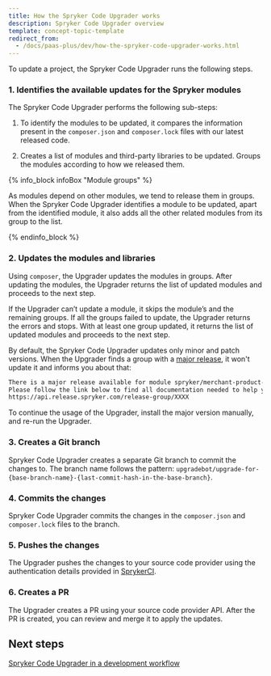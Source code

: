 ```yaml
---
title: How the Spryker Code Upgrader works
description: Spryker Code Upgrader overview
template: concept-topic-template
redirect_from:
  - /docs/paas-plus/dev/how-the-spryker-code-upgrader-works.html
---
```


To update a project, the Spryker Code Upgrader runs the following steps.

### 1. Identifies the available updates for the Spryker modules

The Spryker Code Upgrader performs the following sub-steps:

1. To identify the modules to be updated, it compares the information present in the `composer.json` and `composer.lock` files with our latest released code.

2. Creates a list of modules and third-party libraries to be updated. Groups the modules according to how we released them.

{% info_block infoBox "Module groups" %}

As modules depend on other modules, we tend to release them in groups. When the Spryker Code Upgrader identifies a module to be updated, apart from the identified module, it also adds all the other related modules from its group to the list.

{% endinfo_block %}


### 2. Updates the modules and libraries

Using `composer`, the Upgrader updates the modules in groups. After updating the modules, the Upgrader returns the list of updated modules and proceeds to the next step.

If the Upgrader can’t update a module, it skips the module’s and the remaining groups. If all the groups failed to update, the Upgrader returns the errors and stops. With at least one group updated, it returns the list of updated modules and proceeds to the next step.

By default, the Spryker Code Upgrader updates only minor and patch versions. When the Upgrader finds a group with a [major release](/docs/scos/dev/architecture/module-api/semantic-versioning-major-vs.-minor-vs.-patch-release.html#what-is-a-major-release), it won't update it and informs you about that:

```bash
There is a major release available for module spryker/merchant-product-approval. 
Please follow the link below to find all documentation needed to help you upgrade to the latest release 
https://api.release.spryker.com/release-group/XXXX
```

To continue the usage of the Upgrader, install the major version manually, and re-run the Upgrader.

### 3. Creates a Git branch

Spryker Code Upgrader creates a separate Git branch to commit the changes to. The branch name follows the pattern: `upgradebot/upgrade-for-{base-branch-name}-{last-commit-hash-in-the-base-branch}`.

### 4. Commits the changes

Spryker Code Upgrader commits the changes in the `composer.json` and `composer.lock` files to the branch.

### 5. Pushes the changes

The Upgrader pushes the changes to your source code provider using the authentication details provided in [SprykerCI](/docs/scu/dev/spryker-ci.html).

### 6. Creates a PR

The Upgrader creates a PR using your source code provider API. After the PR is created, you can review and merge it to apply the updates.

## Next steps

[Spryker Code Upgrader in a development workflow](/docs/scu/dev/spryker-code-upgrader-in-a-development-workflow.html)
